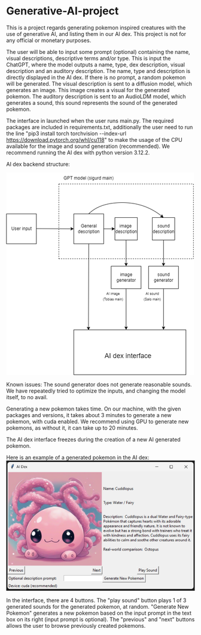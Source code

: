 # Generative-AI-project

This is a project regards generating pokemon inspired creatures with the use of generative AI, and listing them in our AI dex. This project is not for any official or monetary purposes.

The user will be able to input some prompt (optional) containing the name, visual descriptions, descriptive terms and/or type. This is input the ChatGPT, where the model outputs a name, type, dex description, visual description and an auditory description. The name, type and description is directly displayed in the AI dex. If there is no prompt, a random pokemon will be generated. The visual description is sent to a diffusion model, which generates an image. This image creates a visual for the generated pokemon. The auditory description is sent to an AudioLDM model, which generates a sound, this sound represents the sound of the generated pokemon.

The interface in launched when the user runs main.py. The required packages are included in requirements.txt, additionally the user need to run the line "pip3 install torch torchvision --index-url https://download.pytorch.org/whl/cu118" to make the usage of the CPU available for the image and sound generation (recommended). We recommend running the AI dex with python version 3.12.2.


AI dex backend structure:

![](./figures/genAI_codeflow.png)


Known issues:
The sound generator does not generate reasonable sounds. We have repeatedly tried to optimize the inputs, and changing the model itself, to no avail.

Generating a new pokemon takes time. On our machine, with the given packages and versions, it takes about 3 minutes to generate a new pokemon, with cuda enabled. We recommend using GPU to generate new pokemons, as without it, it can take up to 20 minutes.

The AI dex interface freezes during the creation of a new AI generated pokemon.


Here is an example of a generated pokemon in the AI dex:
![](./figures/example.png)

In the interface, there are 4 buttons. The "play sound" button plays 1 of 3 generated sounds for the generated pokemon, at random. "Generate New Pokemon" generates a new pokemon based on the input prompt in the text box on its right (input prompt is optional). The "previous" and "next" buttons allows the user to browse previously created pokemons.
